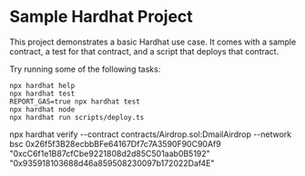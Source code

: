 # Sample Hardhat Project

This project demonstrates a basic Hardhat use case. It comes with a sample contract, a test for that contract, and a script that deploys that contract.

Try running some of the following tasks:

```shell
npx hardhat help
npx hardhat test
REPORT_GAS=true npx hardhat test
npx hardhat node
npx hardhat run scripts/deploy.ts
```

npx hardhat verify --contract contracts/Airdrop.sol:DmailAirdrop  --network bsc 0x26f5f3B28ecbbBFe64167Df7c7A3590F90C90Af9 "0xcC6f1e1B87cfCbe9221808d2d85C501aab0B5192" "0x935918103688d46a859508230097b172022Daf4E"
